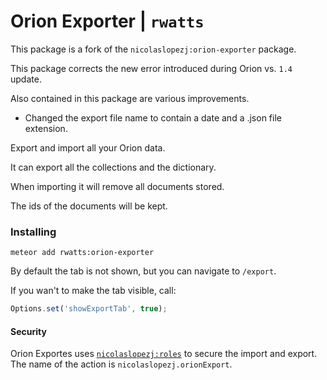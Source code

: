 Orion Exporter | `rwatts`
==============

This package is a fork of the `nicolaslopezj:orion-exporter` package.

This package corrects the new error introduced during Orion vs. `1.4` update.

Also contained in this package are various improvements.

- Changed the export file name to contain a date and a .json file extension.

Export and import all your Orion data.

It can export all the collections and the dictionary.

When importing it will remove all documents stored.

The ids of the documents will be kept.

### Installing

```
meteor add rwatts:orion-exporter
```

By default the tab is not shown, but you can navigate to ```/export```.

If you wan't to make the tab visible, call:

```js
Options.set('showExportTab', true);
```

#### Security

Orion Exportes uses [```nicolaslopezj:roles```](http://github.com/nicolaslopezj/roles) to secure the import and export. The name of the action is ```nicolaslopezj.orionExport```.
